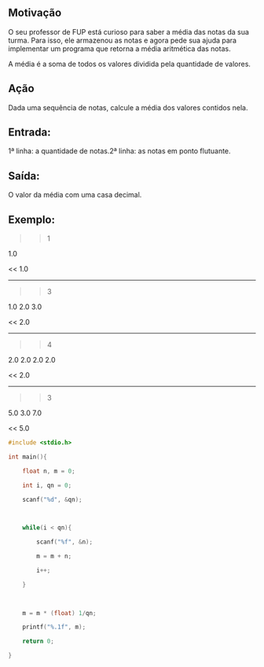 ## Motivação

O seu professor de FUP está curioso para saber a média das notas da sua turma. Para isso, ele armazenou as notas e agora pede sua ajuda para implementar um programa que retorna a média aritmética das notas.

A média é a soma de todos os valores dividida pela quantidade de valores.

## Ação

Dada uma sequência de notas, calcule a média dos valores contidos nela.

## Entrada:

1ª linha: a quantidade de notas.2ª linha: as notas em ponto flutuante.

## Saída:

O valor da média com uma casa decimal.

## Exemplo:

>> 1 

1.0 

<< 1.0

---
>> 3 

1.0 2.0 3.0 

<< 2.0 

---
>> 4 

2.0 2.0 2.0 2.0 

<< 2.0 

---
>> 3 

5.0 3.0 7.0 

<< 5.0

```c
#include <stdio.h>

int main(){

    float n, m = 0;

    int i, qn = 0;

    scanf("%d", &qn);

    

    while(i < qn){

        scanf("%f", &n);

        m = m + n;

        i++;

    }

    

    m = m * (float) 1/qn;

    printf("%.1f", m);

    return 0;

}
```
